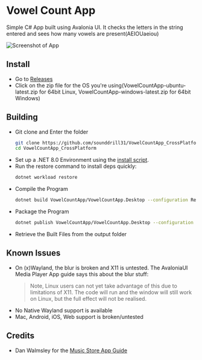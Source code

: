# Vowel Count App

Simple C# App built using Avalonia UI. It checks the letters in the string entered and sees how many vowels are present(AEIOUaeiou)

![Screenshot of App](https://github.com/user-attachments/assets/ded065ba-371b-4549-8b2e-a9936330160c)


## Install
- Go to [Releases](https://github.com/sounddrill31/VowelCountApp_CrossPlatform/releases/latest)
- Click on the zip file for the OS you're using(VowelCountApp-ubuntu-latest.zip for 64bit Linux, VowelCountApp-windows-latest.zip for 64bit Windows)

## Building
- Git clone and Enter the folder
  ```bash
  git clone https://github.com/sounddrill31/VowelCountApp_CrossPlatform;
  cd VowelCountApp_CrossPlatform
  ```
- Set up a .NET 8.0 Environment using the [install script](https://learn.microsoft.com/en-us/dotnet/core/tools/dotnet-install-script).
- Run the restore command to install deps quickly:
  ```bash
  dotnet workload restore
  ```
- Compile the Program
  ```bash
  dotnet build VowelCountApp/VowelCountApp.Desktop --configuration Release 
  ```
- Package the Program
  ```bash
  dotnet publish VowelCountApp/VowelCountApp.Desktop --configuration Release --output ./output
  ```
- Retrieve the Built Files from the output folder

## Known Issues
- On (x)Wayland, the blur is broken and X11 is untested. The AvaloniaUI Media Player App guide says this about the blur stuff:
  > Note, Linux users can not yet take advantage of this due to limitations of X11. The code will run and the window will still work on Linux, but the full effect will not be realised.
- No Native Wayland support is available
- Mac, Android, iOS, Web support is broken/untested
## Credits
- Dan Walmsley for the [Music Store App Guide](https://docs.avaloniaui.net/docs/0.10.x/tutorials/music-store-app/)
